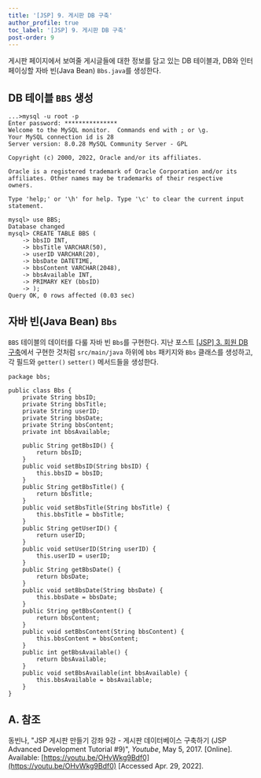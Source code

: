 ```yaml
---
title: '[JSP] 9. 게시판 DB 구축'
author_profile: true
toc_label: '[JSP] 9. 게시판 DB 구축'
post-order: 9
---
```


게시판 페이지에서 보여줄 게시글들에 대한 정보를 담고 있는 DB 테이블과, DB와 인터페이싱할 자바 빈(Java Bean) `Bbs.java`를 생성한다.

## DB 테이블 `BBS` 생성

```txt:CMD
...>mysql -u root -p
Enter password: ***************
Welcome to the MySQL monitor.  Commands end with ; or \g.
Your MySQL connection id is 28
Server version: 8.0.28 MySQL Community Server - GPL

Copyright (c) 2000, 2022, Oracle and/or its affiliates.

Oracle is a registered trademark of Oracle Corporation and/or its
affiliates. Other names may be trademarks of their respective
owners.

Type 'help;' or '\h' for help. Type '\c' to clear the current input statement.

mysql> use BBS;
Database changed
mysql> CREATE TABLE BBS (
    -> bbsID INT,
    -> bbsTitle VARCHAR(50),
    -> userID VARCHAR(20),
    -> bbsDate DATETIME,
    -> bbsContent VARCHAR(2048),
    -> bbsAvailable INT,
    -> PRIMARY KEY (bbsID)
    -> );
Query OK, 0 rows affected (0.03 sec)
```

## 자바 빈(Java Bean) `Bbs`
`BBS` 테이블의 데이터를 다룰 자바 빈 `Bbs`를 구현한다. 지난 포스트 [[JSP] 3. 회원 DB 구축]({{site.url}}/application/web/jsp/3-user-db/#자바-빈java-bean-user)에서 구현한 것처럼 `src/main/java` 하위에 `bbs` 패키지와 `Bbs` 클래스를 생성하고, 각 필드와 `getter()` `setter()` 메서드들을 생성한다.

```java:src/main/java/bbs/
package bbs;

public class Bbs {
    private String bbsID;
    private String bbsTitle;
    private String userID;
    private String bbsDate;
    private String bbsContent;
    private int bbsAvailable;
     
    public String getBbsID() {
        return bbsID;
    }
    public void setBbsID(String bbsID) {
        this.bbsID = bbsID;
    }
    public String getBbsTitle() {
        return bbsTitle;
    }
    public void setBbsTitle(String bbsTitle) {
        this.bbsTitle = bbsTitle;
    }
    public String getUserID() {
        return userID;
    }
    public void setUserID(String userID) {
        this.userID = userID;
    }
    public String getBbsDate() {
        return bbsDate;
    }
    public void setBbsDate(String bbsDate) {
        this.bbsDate = bbsDate;
    }
    public String getBbsContent() {
        return bbsContent;
    }
    public void setBbsContent(String bbsContent) {
        this.bbsContent = bbsContent;
    }
    public int getBbsAvailable() {
        return bbsAvailable;
    }
    public void setBbsAvailable(int bbsAvailable) {
        this.bbsAvailable = bbsAvailable;
    }
}

```

## A. 참조
동빈나, "JSP 게시판 만들기 강좌 9강 - 게시판 데이터베이스 구축하기 (JSP Advanced Development Tutorial #9)", *Youtube*, May 5, 2017. [Online]. Available: [https://youtu.be/OHvWkg9Bdf0](https://youtu.be/OHvWkg9Bdf0) [Accessed Apr. 29, 2022].
